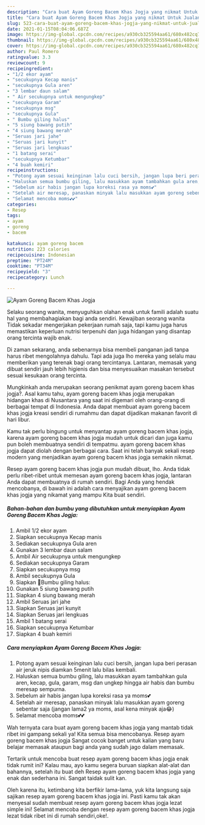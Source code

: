 ```yaml
---
description: "Cara buat Ayam Goreng Bacem Khas Jogja yang nikmat Untuk Jualan"
title: "Cara buat Ayam Goreng Bacem Khas Jogja yang nikmat Untuk Jualan"
slug: 523-cara-buat-ayam-goreng-bacem-khas-jogja-yang-nikmat-untuk-jualan
date: 2021-01-15T08:04:06.687Z
image: https://img-global.cpcdn.com/recipes/a930cb325594aa61/680x482cq70/ayam-goreng-bacem-khas-jogja-foto-resep-utama.jpg
thumbnail: https://img-global.cpcdn.com/recipes/a930cb325594aa61/680x482cq70/ayam-goreng-bacem-khas-jogja-foto-resep-utama.jpg
cover: https://img-global.cpcdn.com/recipes/a930cb325594aa61/680x482cq70/ayam-goreng-bacem-khas-jogja-foto-resep-utama.jpg
author: Paul Romero
ratingvalue: 3.3
reviewcount: 9
recipeingredient:
- "1/2 ekor ayam"
- "secukupnya Kecap manis"
- "secukupnya Gula aren"
- "3 lembar daun salam"
- " Air secukupnya untuk mengungkep"
- "secukupnya Garam"
- "secukupnya msg"
- "secukupnya Gula"
- " Bumbu giling halus"
- "5 siung bawang putih"
- "4 siung bawang merah"
- "Seruas jari jahe"
- "Seruas jari kunyit"
- "Seruas jari lengkuas"
- "1 batang serai"
- "secukupnya Ketumbar"
- "4 buah kemiri"
recipeinstructions:
- "Potong ayam sesuai keinginan lalu cuci bersih, jangan lupa beri perasan air jeruk nipis diamkan 5menit lalu bilas kembali."
- "Haluskan semua bumbu giling, lalu masukkan ayam tambahkan gula aren, kecap, gula, garam, msg dan ungkep hingga air habis dan bumbu meresap sempurna."
- "Sebelum air habis jangan lupa koreksi rasa ya moms💕"
- "Setelah air meresap, panaskan minyak lalu masukkan ayam goreng sebentar saja (jangan lama2 ya moms, asal kena minyak aja😂)"
- "Selamat mencoba moms💕💕"
categories:
- Resep
tags:
- ayam
- goreng
- bacem

katakunci: ayam goreng bacem 
nutrition: 223 calories
recipecuisine: Indonesian
preptime: "PT24M"
cooktime: "PT34M"
recipeyield: "3"
recipecategory: Lunch

---
```



![Ayam Goreng Bacem Khas Jogja](https://img-global.cpcdn.com/recipes/a930cb325594aa61/680x482cq70/ayam-goreng-bacem-khas-jogja-foto-resep-utama.jpg)

Selaku seorang wanita, menyuguhkan olahan enak untuk famili adalah suatu hal yang membahagiakan bagi anda sendiri. Kewajiban seorang  wanita Tidak sekadar mengerjakan pekerjaan rumah saja, tapi kamu juga harus memastikan keperluan nutrisi terpenuhi dan juga hidangan yang disantap orang tercinta wajib enak.

Di zaman  sekarang, anda sebenarnya bisa membeli panganan jadi tanpa harus ribet mengolahnya dahulu. Tapi ada juga lho mereka yang selalu mau memberikan yang terenak bagi orang tercintanya. Lantaran, memasak yang dibuat sendiri jauh lebih higienis dan bisa menyesuaikan masakan tersebut sesuai kesukaan orang tercinta. 



Mungkinkah anda merupakan seorang penikmat ayam goreng bacem khas jogja?. Asal kamu tahu, ayam goreng bacem khas jogja merupakan hidangan khas di Nusantara yang saat ini digemari oleh orang-orang di berbagai tempat di Indonesia. Anda dapat membuat ayam goreng bacem khas jogja kreasi sendiri di rumahmu dan dapat dijadikan makanan favorit di hari libur.

Kamu tak perlu bingung untuk menyantap ayam goreng bacem khas jogja, karena ayam goreng bacem khas jogja mudah untuk dicari dan juga kamu pun boleh membuatnya sendiri di tempatmu. ayam goreng bacem khas jogja dapat diolah dengan berbagai cara. Saat ini telah banyak sekali resep modern yang menjadikan ayam goreng bacem khas jogja semakin nikmat.

Resep ayam goreng bacem khas jogja pun mudah dibuat, lho. Anda tidak perlu ribet-ribet untuk memesan ayam goreng bacem khas jogja, lantaran Anda dapat membuatnya di rumah sendiri. Bagi Anda yang hendak mencobanya, di bawah ini adalah cara menyajikan ayam goreng bacem khas jogja yang nikamat yang mampu Kita buat sendiri.

<!--inarticleads1-->

##### Bahan-bahan dan bumbu yang dibutuhkan untuk menyiapkan Ayam Goreng Bacem Khas Jogja:

1. Ambil 1/2 ekor ayam
1. Siapkan secukupnya Kecap manis
1. Sediakan secukupnya Gula aren
1. Gunakan 3 lembar daun salam
1. Ambil  Air secukupnya untuk mengungkep
1. Sediakan secukupnya Garam
1. Siapkan secukupnya msg
1. Ambil secukupnya Gula
1. Siapkan  🌱Bumbu giling halus:
1. Gunakan 5 siung bawang putih
1. Siapkan 4 siung bawang merah
1. Ambil Seruas jari jahe
1. Siapkan Seruas jari kunyit
1. Siapkan Seruas jari lengkuas
1. Ambil 1 batang serai
1. Siapkan secukupnya Ketumbar
1. Siapkan 4 buah kemiri




<!--inarticleads2-->

##### Cara menyiapkan Ayam Goreng Bacem Khas Jogja:

1. Potong ayam sesuai keinginan lalu cuci bersih, jangan lupa beri perasan air jeruk nipis diamkan 5menit lalu bilas kembali.
1. Haluskan semua bumbu giling, lalu masukkan ayam tambahkan gula aren, kecap, gula, garam, msg dan ungkep hingga air habis dan bumbu meresap sempurna.
1. Sebelum air habis jangan lupa koreksi rasa ya moms💕
1. Setelah air meresap, panaskan minyak lalu masukkan ayam goreng sebentar saja (jangan lama2 ya moms, asal kena minyak aja😂)
1. Selamat mencoba moms💕💕




Wah ternyata cara buat ayam goreng bacem khas jogja yang mantab tidak ribet ini gampang sekali ya! Kita semua bisa mencobanya. Resep ayam goreng bacem khas jogja Sangat cocok banget untuk kalian yang baru belajar memasak ataupun bagi anda yang sudah jago dalam memasak.

Tertarik untuk mencoba buat resep ayam goreng bacem khas jogja enak tidak rumit ini? Kalau mau, ayo kamu segera buruan siapkan alat-alat dan bahannya, setelah itu buat deh Resep ayam goreng bacem khas jogja yang enak dan sederhana ini. Sangat taidak sulit kan. 

Oleh karena itu, ketimbang kita berfikir lama-lama, yuk kita langsung saja sajikan resep ayam goreng bacem khas jogja ini. Pasti kamu tak akan menyesal sudah membuat resep ayam goreng bacem khas jogja lezat simple ini! Selamat mencoba dengan resep ayam goreng bacem khas jogja lezat tidak ribet ini di rumah sendiri,oke!.

